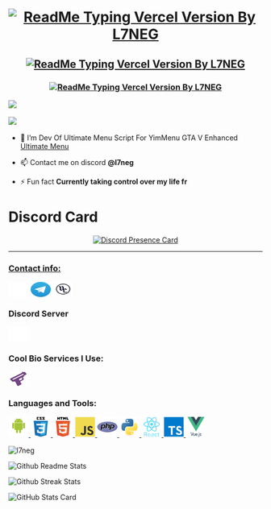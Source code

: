 <h1  align="center"> <a href="https://ghrmt.vercel.app"><img src="https://ghrmt.vercel.app?font=Fira%20Code&size=30&pause=1000&center=true&random=false&width=435&lines=L7NEG" alt="ReadMe Typing Vercel Version By L7NEG" /></a></h1>
<h2  align="center"> <a href="https://ghrmt.vercel.app"><img src="https://ghrmt.vercel.app?font=Fira%20Code&size=30&pause=1000&center=true&random=false&width=435&lines=Free+Palestine+🇵🇸" alt="ReadMe Typing Vercel Version By L7NEG" /></a></h2>
<h3  align="center"> <a href="https://ghrmt.vercel.app"><img src="https://ghrmt.vercel.app?font=Fira%20Code&size=28&pause=1000&center=true&random=false&width=435&lines=Self+Taught+Dev+From+Egypt" alt="ReadMe Typing Vercel Version By L7NEG" /></a></h3>

[![](https://img.shields.io/discord/1025804814183047218?color=5865F2&label=L7NEG%20Community%20Discord&logo=discord&logoColor=fff&style=flat-square)](https://dsc.gg/l7neg)

![](https://komarev.com/ghpvc/?username=L7NEG&color=blue&style=flat&label=Views)

- 🔭 I’m Dev Of Ultimate Menu Script For YimMenu GTA V Enhanced [Ultimate Menu](https://github.com/UltimateMenu/UltimateMenu)

- 📫 Contact me on discord **@l7neg**

- ⚡ Fun fact **Currently taking control over my life fr**

# Discord Card

<div align="center">
 <a href="https://rpcrm.vercel.app" target="_blank" rel="nofollow">
    <img src="https://rpcrm.vercel.app/api/669453086418534400?animated=true&idleMessage=currently%20doing%20nothing" alt="Discord Presence Card" align="center">
 </div>
 
------------------------------------------------------------------------------------------------------------------------------------------

<h3 align="left">Contact info:</h3>
<p align="left">
<a href="https://discord.com/users/669453086418534400" target="_blank"><img align="center" src="https://raw.githubusercontent.com/L7NEG/L7NEG/main/img/discord.png" alt="l7neg" height="30" width="40" /></a>
<a href="https://t.me/L7NEG" target="_blank"><img align="center" src="https://raw.githubusercontent.com/L7NEG/L7NEG/main/img/telegram.png" alt="L7NEG" height="30" width="40" /></a>
<a href="https://www.unknowncheats.me/forum/members/4824332.html" target="_blank"><img align="center" src="https://raw.githubusercontent.com/L7NEG/L7NEG/main/img/ukc.png" alt="l7neg" height="30" width="40" /></a>
</p>  

<h3 align="left">Discord Server</h3>
<p align="left">
 <a href="https://l7neg.is-a.dev/discord" target="_blank"><img align="center" src="https://raw.githubusercontent.com/L7NEG/L7NEG/main/img/discord.png" alt="l7neg" height="30" width="40" /></a>
</p>

<h3 align="left">Cool Bio Services I Use:</h3>
<p align="left">
 <a href="https://guns.lol/L7NEG" target="_blank"><img align="center" src="https://raw.githubusercontent.com/L7NEG/L7NEG/main/img/guns.lol.png" alt="l7neg" height="30" width="40" /></a>

<h3 align="left">Languages and Tools:</h3>
<p align="left"> <a href="https://developer.android.com" target="_blank" rel="noreferrer"> <img src="https://raw.githubusercontent.com/devicons/devicon/master/icons/android/android-original-wordmark.svg" alt="android" width="40" height="40"/> </a> <a href="https://www.w3schools.com/css/" target="_blank" rel="noreferrer"> <img src="https://raw.githubusercontent.com/devicons/devicon/master/icons/css3/css3-original-wordmark.svg" alt="css3" width="40" height="40"/> </a> <a href="https://www.w3.org/html/" target="_blank" rel="noreferrer"> <img src="https://raw.githubusercontent.com/devicons/devicon/master/icons/html5/html5-original-wordmark.svg" alt="html5" width="40" height="40"/> </a> <a href="https://developer.mozilla.org/en-US/docs/Web/JavaScript" target="_blank" rel="noreferrer"> <img src="https://raw.githubusercontent.com/devicons/devicon/master/icons/javascript/javascript-original.svg" alt="javascript" width="40" height="40"/> </a> <a href="https://www.php.net" target="_blank" rel="noreferrer"> <img src="https://raw.githubusercontent.com/devicons/devicon/master/icons/php/php-original.svg" alt="php" width="40" height="40"/> </a> <a href="https://www.python.org" target="_blank" rel="noreferrer"> <img src="https://raw.githubusercontent.com/devicons/devicon/master/icons/python/python-original.svg" alt="python" width="40" height="40"/> </a> <a href="https://reactjs.org/" target="_blank" rel="noreferrer"> <img src="https://raw.githubusercontent.com/devicons/devicon/master/icons/react/react-original-wordmark.svg" alt="react" width="40" height="40"/> </a> <a href="https://www.typescriptlang.org/" target="_blank" rel="noreferrer"> <img src="https://raw.githubusercontent.com/devicons/devicon/master/icons/typescript/typescript-original.svg" alt="typescript" width="40" height="40"/> </a> <a href="https://vuejs.org/" target="_blank" rel="noreferrer"> <img src="https://raw.githubusercontent.com/devicons/devicon/master/icons/vuejs/vuejs-original-wordmark.svg" alt="vuejs" width="40" height="40"/> </a> </p>
<img align="center" src="https://l7negstats.vercel.app/api/top-langs?username=l7neg&show_icons=true&locale=en&layout=compact&theme=transparent" alt="l7neg" /></p>

![Github Readme Stats](https://l7negstats.vercel.app/api?username=l7neg&show_icons=true&theme=transparent)

![Github Streak Stats](https://ghrmss.vercel.app?user=L7NEG&theme=github-dark-blue)

![GitHub Stats Card](https://ghrsc.vercel.app/api?username=L7NEG&cc=000&tc=fff&ic=fff&bc=000)
